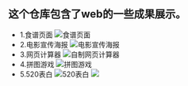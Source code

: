 ## 这个仓库包含了web的一些成果展示。

* 1.食谱页面
![食谱页面](https://github.com/YYPyyp/web_result/blob/master/web/recipe.png)
* 2.电影宣传海报
![电影宣传海报](https://github.com/YYPyyp/web_result/blob/master/web/generaloverview.png)
* 3.网页计算器
![自制网页计算器](https://github.com/YYPyyp/web_result/blob/master/web/calculator.png)
* 4.拼图游戏
![拼图游戏](https://github.com/YYPyyp/web_result/blob/master/web/STARWAR.jpg)
* 5.520表白
![520表白](https://github.com/YYPyyp/web_result/blob/master/web/520_1.png)
![](https://github.com/YYPyyp/web_result/blob/master/web/520_2.png)
